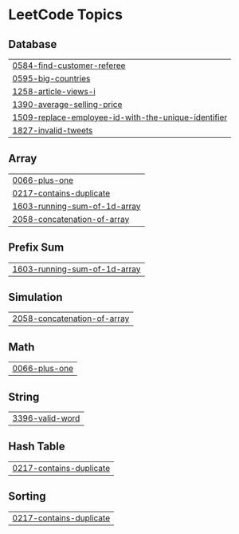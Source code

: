 

<!---LeetCode Topics Start-->
# LeetCode Topics
## Database
|  |
| ------- |
| [0584-find-customer-referee](https://github.com/MoatazXI/leetcodeSolutions/tree/master/0584-find-customer-referee) |
| [0595-big-countries](https://github.com/MoatazXI/leetcodeSolutions/tree/master/0595-big-countries) |
| [1258-article-views-i](https://github.com/MoatazXI/leetcodeSolutions/tree/master/1258-article-views-i) |
| [1390-average-selling-price](https://github.com/MoatazXI/leetcodeSolutions/tree/master/1390-average-selling-price) |
| [1509-replace-employee-id-with-the-unique-identifier](https://github.com/JinxX404/ProblemSolving_Solutions/tree/master/1509-replace-employee-id-with-the-unique-identifier) |
| [1827-invalid-tweets](https://github.com/MoatazXI/leetcodeSolutions/tree/master/1827-invalid-tweets) |
## Array
|  |
| ------- |
| [0066-plus-one](https://github.com/JinxX404/ProblemSolving_Solutions/tree/master/0066-plus-one) |
| [0217-contains-duplicate](https://github.com/JinxX404/ProblemSolving_Solutions/tree/master/0217-contains-duplicate) |
| [1603-running-sum-of-1d-array](https://github.com/JinxX404/ProblemSolving_Solutions/tree/master/1603-running-sum-of-1d-array) |
| [2058-concatenation-of-array](https://github.com/JinxX404/ProblemSolving_Solutions/tree/master/2058-concatenation-of-array) |
## Prefix Sum
|  |
| ------- |
| [1603-running-sum-of-1d-array](https://github.com/JinxX404/ProblemSolving_Solutions/tree/master/1603-running-sum-of-1d-array) |
## Simulation
|  |
| ------- |
| [2058-concatenation-of-array](https://github.com/JinxX404/ProblemSolving_Solutions/tree/master/2058-concatenation-of-array) |
## Math
|  |
| ------- |
| [0066-plus-one](https://github.com/JinxX404/ProblemSolving_Solutions/tree/master/0066-plus-one) |
## String
|  |
| ------- |
| [3396-valid-word](https://github.com/JinxX404/ProblemSolving_Solutions/tree/master/3396-valid-word) |
## Hash Table
|  |
| ------- |
| [0217-contains-duplicate](https://github.com/JinxX404/ProblemSolving_Solutions/tree/master/0217-contains-duplicate) |
## Sorting
|  |
| ------- |
| [0217-contains-duplicate](https://github.com/JinxX404/ProblemSolving_Solutions/tree/master/0217-contains-duplicate) |
<!---LeetCode Topics End-->